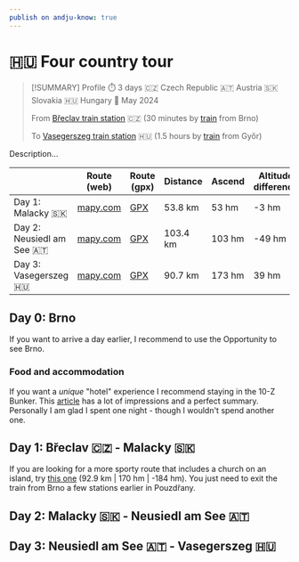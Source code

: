 ```yaml
---
publish on andju-know: true
---
```

# 🇭🇺 Four country tour

> [!SUMMARY] Profile
> ⏱️ 3 days 🇨🇿 Czech Republic 🇦🇹 Austria 🇸🇰 Slovakia 🇭🇺 Hungary 📅 May 2024
> 
> From [Břeclav train station](https://www.openstreetmap.org/#map=16/48.75398/16.89325) 🇨🇿 (30 minutes by [train](https://www.cd.cz/)  from Brno)
> 
> To [Vasegerszeg train station](https://www.openstreetmap.org/#map=16/47.37165/16.92413) 🇭🇺 (1.5 hours by [train](https://jegy.mav.hu/) from Győr)

Description...

|                             | Route (web)                                                                                                                                                                                                                                                                                                                                                                                                                                                                                                                                          | Route (gpx)                                                                                                          | Distance | Ascend | Altitude difference |
| --------------------------- | ---------------------------------------------------------------------------------------------------------------------------------------------------------------------------------------------------------------------------------------------------------------------------------------------------------------------------------------------------------------------------------------------------------------------------------------------------------------------------------------------------------------------------------------------------- | -------------------------------------------------------------------------------------------------------------------- | -------- | ------ | ------------------- |
| Day 1: Malacky 🇸🇰         | [mapy.com](https://mapy.com/en/turisticka?planovani-trasy&rc=9nCOBxRSh5duQ5RPfh-xQ.DS9nJiPxQYOd5KWxQEjybR9xPyIUmmExPgGvlj53je&rs=pubt&rs=base&rs=osm&rs=osm&rs=osm&rs=coor&rs=osm&rs=osm&ri=15211075&ri=1701294&ri=1040841757&ri=1105217035&ri=1006893825&ri=&ri=1067194785&ri=1185535896&mrp=%7B%22c%22%3A121%7D&xc=%5B%5D&x=16.8989769&y=48.6133874&z=11)                                                                                                                                                                                          | [GPX](https://github.com/andju/andju-know/blob/main/Travel/Bicycle/attachments/Four-country-tour-Day-1.gpx?raw=true) | 53.8 km  | 53 hm  | -3 hm               |
| Day 2: Neusiedl am See 🇦🇹 | [mapy.com](https://mapy.com/en/turisticka?planovani-trasy&rc=9nVXpxPcUO9nHOPxPWBx9mvGRxPMNYfJygeAfjUHHf5qfR6gelfHlkfdxPDMbmZExO5UTfWggXkQTfXMk4nxOOpBmvnxOCoO9ndA1x69pU3SSx6e8a9mv3JxNl16&rs=osm&rs=osm&rs=coor&rs=osm&rs=coor&rs=osm&rs=coor&rs=coor&rs=osm&rs=osm&rs=osm&rs=coor&rs=osm&rs=osm&rs=osm&rs=osm&ri=136310013&ri=1015717051&ri=&ri=136217338&ri=&ri=1105217038&ri=&ri=&ri=35206841&ri=1190195917&ri=35206901&ri=&ri=1175986187&ri=1005953902&ri=12076879&ri=20362070&mrp=%7B%22c%22%3A121%7D&xc=%5B%5D&x=16.8738959&y=48.2264083&z=10) | [GPX](https://github.com/andju/andju-know/blob/main/Travel/Bicycle/attachments/Four-country-tour-Day-2.gpx?raw=true) | 103.4 km | 103 hm | -49 hm              |
| Day 3: Vasegerszeg 🇭🇺     | [mapy.com](https://mapy.com/en/turisticka?planovani-trasy&rc=9mv3BxNl-eeEPcqG54elWhgqreS5caixN6Y0h0PxMebc5BCxMNgTkI3xLvaTfbufj5CgCHf5DBV3G-xKm4ElhsboNl3FxK1QiVXf4Q&rs=osm&rs=coor&rs=osm&rs=osm&rs=osm&rs=osm&rs=osm&rs=osm&rs=coor&rs=coor&rs=osm&rs=osm&rs=osm&rs=osm&rs=osm&ri=20362070&ri=&ri=1026780806&ri=1240076368&ri=149352757&ri=12012980&ri=40335368&ri=110347850&ri=&ri=&ri=1204567273&ri=1205853876&ri=79392&ri=25052301&ri=127028636&mrp=%7B%22c%22%3A121%7D&xc=%5B%5D&x=16.8691041&y=47.7131910&z=10)                                | [GPX](https://github.com/andju/andju-know/blob/main/Travel/Bicycle/attachments/Four-country-tour-Day-3.gpx?raw=true) | 90.7 km  | 173 hm | 39 hm               |
 
## Day 0: Brno
If you want to arrive a day earlier, I recommend to use the Opportunity to see Brno.

### Food and accommodation
If you want a *unique* "hotel" experience I recommend staying in the 10-Z Bunker. This [article](https://www.websteiner.com/brno23_10zbunker.html) has a lot of impressions and a perfect summary. Personally I am glad I spent one night - though I wouldn't spend another one.

## Day 1: Břeclav 🇨🇿 - Malacky 🇸🇰


If you are looking for a more sporty route that includes a church on an island, try [this one](https://en.mapy.cz/turisticka?planovani-trasy&rc=9mP-NxSWMr1ZuxSHpR9mXme1iJ9motPxRg4rkTkhC4mxSxR8zyfh-xQ.DS9nJiPxQYOdjOUxPgGv9nVXpcN8&rs=pubt&rs=base&rs=coor&rs=base&rs=base&rs=base&rs=osm&rs=osm&rs=osm&rs=osm&ri=15212542&ri=2338468&ri=&ri=2236820&ri=1722750&ri=1701294&ri=1040841757&ri=1105217035&ri=1067194785&ri=136310013&mrp=%7B%22c%22%3A121%7D&xc=%5B%5D&x=16.8607883&y=48.7149754&z=10) (92.9 km | 170 hm | -184 hm). You just need to exit the train from Brno a few stations earlier in Pouzdřany.

## Day 2: Malacky 🇸🇰 - Neusiedl am See 🇦🇹

## Day 3: Neusiedl am See 🇦🇹 - Vasegerszeg 🇭🇺